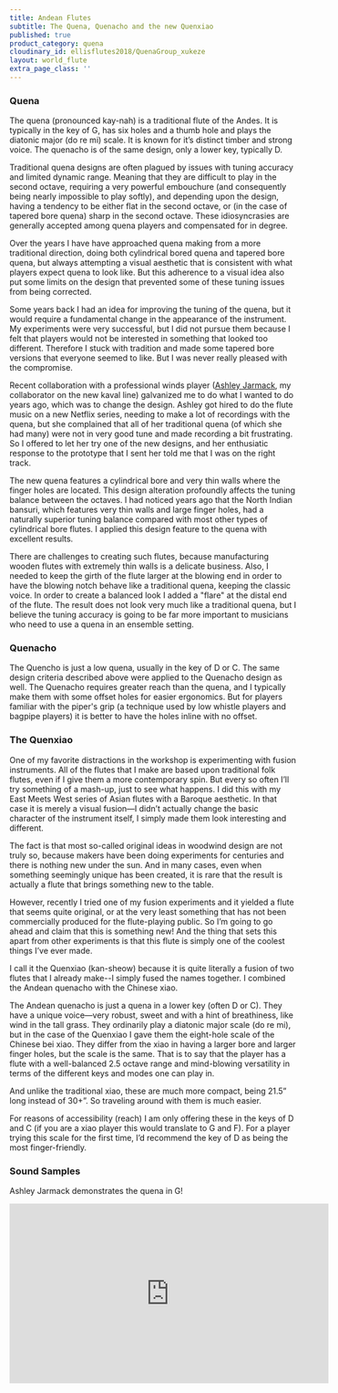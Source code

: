 ```yaml
---
title: Andean Flutes
subtitle: The Quena, Quenacho and the new Quenxiao
published: true
product_category: quena
cloudinary_id: ellisflutes2018/QuenaGroup_xukeze
layout: world_flute
extra_page_class: ''
---
```


### Quena 

The quena (pronounced kay-nah) is a traditional flute of the Andes.  It is typically in the key of G, has six holes and a thumb hole and plays the diatonic major (do re mi) scale.  It is known for it’s distinct timber and strong voice.  The quenacho is of the same design, only a lower key, typically D.

Traditional quena designs are often plagued by issues with tuning accuracy and limited dynamic range.  Meaning that they are difficult to play in the second octave, requiring a very powerful embouchure (and consequently being nearly impossible to play softly), and depending upon the design, having a tendency to be either flat in the second octave, or (in the case of tapered bore quena) sharp in the second octave.  These idiosyncrasies are generally accepted among quena players and compensated for in degree.  

Over the years I have have approached quena making from a more traditional direction, doing both cylindrical bored quena and tapered bore quena, but always attempting a visual aesthetic that is consistent with what players expect quena to look like.  But this adherence to a visual idea also put some limits on the design that prevented some of these tuning issues from being corrected.

Some years back I had an idea for improving the tuning of the quena, but it would require a fundamental change in the appearance of the instrument.  My experiments were very successful, but I did not pursue them because I felt that players would not be interested in something that looked too different.  Therefore I stuck with tradition and made some tapered bore versions that everyone seemed to like.  But I was never really pleased with the compromise.

Recent collaboration with a professional winds player ([Ashley Jarmack](https://www.ashleyjarmack.com), my collaborator on the new kaval line) galvanized me to do what I wanted to do years ago, which was to change the design.  Ashley got hired to do the flute music on a new Netflix series, needing to make a lot of recordings with the quena, but she complained that all of her traditional quena (of which she had many) were not in very good tune and made recording a bit frustrating.  So I offered to let her try one of the new designs, and her enthusiatic response to the prototype that I sent her told me that I was on the right track.

The new quena features a cylindrical bore and very thin walls where the finger holes are located.  This design alteration profoundly affects the tuning balance between the octaves.  I had noticed years ago that the North Indian bansuri, which features very thin walls and large finger holes, had a naturally superior tuning balance compared with most other types of cylindrical bore flutes.  I applied this design feature to the quena with excellent results.

There are challenges to creating such flutes, because manufacturing wooden flutes with extremely thin walls is a delicate business.  Also, I needed to keep the girth of the flute larger at the blowing end in order to have the blowing notch behave like a traditional quena, keeping the classic voice.  In order to create a balanced look I added a "flare" at the distal end of the flute.  The result does not look very much like a traditional quena, but I believe the tuning accuracy is going to be far more important to musicians who need to use a quena in an ensemble setting.


### Quenacho 

The Quencho is just a low quena, usually in the key of D or C.  The same design criteria described above were applied to the Quenacho design as well.  The Quenacho requires greater reach than the quena, and I typically make them with some offset holes for easier ergonomics.  But for players familiar with the piper's grip (a technique used by low whistle players and bagpipe players) it is better to have the holes inline with no offset.

### The Quenxiao

One of my favorite distractions in the workshop is experimenting with fusion instruments.  All of the flutes that I make are based upon traditional folk flutes, even if I give them a more contemporary spin.  But every so often I’ll try something of a mash-up, just to see what happens.  I did this with my East Meets West series of Asian flutes with a Baroque aesthetic.  In that case it is merely a visual fusion—I didn’t actually change the basic character of the instrument itself, I simply made them look interesting and different.  

The fact is that most so-called original ideas in woodwind design are not truly so, because makers have been doing experiments for centuries and there is nothing new under the sun.  And in many cases, even when something seemingly unique has been created, it is rare that the result is actually a flute that brings something new to the table.

However, recently I tried one of my fusion experiments and it yielded a flute that seems quite original, or at the very least something that has not been commercially produced for the flute-playing public.  So I’m going to go ahead and claim that this is something new!  And the thing that sets this apart from other experiments is that this flute is simply one of the coolest things I’ve ever made.

I call it the Quenxiao (kan-sheow) because it is quite literally a fusion of two flutes that I already make--I simply fused the names together.  I combined the Andean quenacho with the Chinese xiao.

The Andean quenacho is just a quena in a lower key (often D or C).  They have a unique voice—very robust, sweet and with a hint of breathiness, like wind in the tall grass.  They ordinarily play a diatonic major scale (do re mi), but in the case of the Quenxiao I gave them the eight-hole scale of the Chinese bei xiao.  They differ from the xiao in having a larger bore and larger finger holes, but the scale is the same.  That is to say that the player has a flute with a well-balanced 2.5 octave range and mind-blowing versatility in terms of the different keys and modes one can play in.

And unlike the traditional xiao, these are much more compact, being 21.5” long instead of 30+”.  So traveling around with them is much easier.

For reasons of accessibility (reach) I am only offering these in the keys of D and C (if you are a xiao player this would translate to G and F).  For a player trying this scale for the first time, I’d recommend the key of D as being the most finger-friendly.



### Sound Samples

Ashley Jarmack demonstrates the quena in G!

<iframe width="560" height="315" src="https://www.youtube.com/embed/o4mcMUva8os" title="YouTube video player" frameborder="0" allow="accelerometer; autoplay; clipboard-write; encrypted-media; gyroscope; picture-in-picture" allowfullscreen></iframe>

